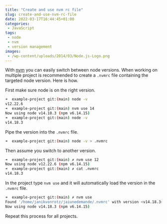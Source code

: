 ```yaml
---
title: "Create and use nvm rc file"
slug: create-and-use-nvm-rc-file
date: 2022-03-17T16:44:45+01:00
categories:
 - JavaScript
tags:
 - node
 - nvm
 - version management
images:
 - /wp-content/uploads/2014/03/Node.js-Logo.png
---
```


With [nvm](https://github.com/nvm-sh/nvm) you can easily switch between node versions. When working on multiple project is recommended to create a `.nvmrc` file containing the targeted node version. Here is how.

<!--more-->

First make sure node is on the right version.

```bash
➜  example-project git:(main) node -v
v12.22.6
➜  example-project git:(main) nvm use 14
Now using node v14.18.3 (npm v6.14.15)
➜  example-project git:(main) node -v
v14.18.3
```

Pipe the version into the `.nvmrc` file.

```bash
➜  example-project git:(main) node -v > .nvmrc
```

Then assume you switch to another version.

```bash
➜  example-project git:(main) ✗ nvm use 12
Now using node v12.22.6 (npm v6.14.15)
➜  example-project git:(main) ✗ cat .nvmrc
v14.18.3
```

In the project type `nvm use` and it will automatically load the version in the `.nvmrc` file.

```bash
➜  example-project git:(main) ✗ nvm use
Found '/home/janikvonrotz/jaiunedemande/.nvmrc' with version <v14.18.3>
Now using node v14.18.3 (npm v6.14.15)
```

Repeat this process for all projects.